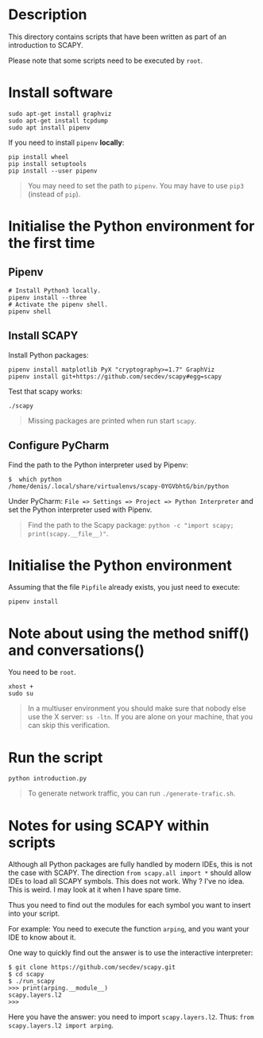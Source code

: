 # Description

This directory contains scripts that have been written as part of an introduction to SCAPY.

Please note that some scripts need to be executed by `root`.

# Install software

    sudo apt-get install graphviz
    sudo apt-get install tcpdump
    sudo apt install pipenv

If you need to install `pipenv` **locally**:

    pip install wheel
    pip install setuptools
    pip install --user pipenv

> You may need to set the path to `pipenv`. You may have to use `pip3` (instead of `pip`). 

# Initialise the Python environment for the first time

## Pipenv

    # Install Python3 locally.
    pipenv install --three
    # Activate the pipenv shell.
    pipenv shell

## Install SCAPY

Install Python packages:

    pipenv install matplotlib PyX "cryptography>=1.7" GraphViz
    pipenv install git+https://github.com/secdev/scapy#egg=scapy

Test that scapy works:

    ./scapy

> Missing packages are printed when run start `scapy`.

## Configure PyCharm

Find the path to the Python interpreter used by Pipenv:

    $  which python
    /home/denis/.local/share/virtualenvs/scapy-0YGVbhtG/bin/python

Under PyCharm: `File => Settings => Project => Python Interpreter` and set the
Python interpreter used with Pipenv.

> Find the path to the Scapy package: `python -c "import scapy; print(scapy.__file__)"`.

# Initialise the Python environment

Assuming that the file `Pipfile` already exists, you just need to execute:

    pipenv install

# Note about using the method sniff() and conversations()

You need to be `root`.

    xhost +
    sudo su

> In a multiuser environment you should make sure that nobody else use the X server: `ss -ltn`.
> If you are alone on your machine, that you can skip this verification.

# Run the script

    python introduction.py

> To generate network traffic, you can run `./generate-trafic.sh`.

# Notes for using SCAPY within scripts

Although all Python packages are fully handled by modern IDEs, this is not the case with SCAPY.
The direction `from scapy.all import *` should allow IDEs to load all SCAPY symbols.
This does not work. Why ? I've no idea. This is weird. I may look at it when I have spare time. 

Thus you need to find out the modules for each symbol you want to insert into
your script.

For example: You need to execute the function `arping`, and you want your IDE to know about it.

One way to quickly find out the answer is to use the interactive interpreter:

    $ git clone https://github.com/secdev/scapy.git
    $ cd scapy
    $ ./run_scapy  
    >>> print(arping.__module__)
    scapy.layers.l2
    >>> 
 
Here you have the answer: you need to import `scapy.layers.l2`.
Thus: `from scapy.layers.l2 import arping`.

